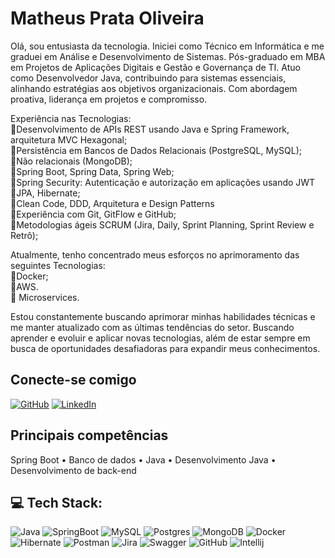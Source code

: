 # Matheus Prata Oliveira

Olá, sou entusiasta da tecnologia. Iniciei como Técnico em Informática e me graduei em Análise e Desenvolvimento de Sistemas. Pós-graduado em MBA em Projetos de Aplicações Digitais e Gestão e Governança de TI. Atuo como Desenvolvedor Java, contribuindo para sistemas essenciais, alinhando estratégias aos objetivos organizacionais. Com abordagem proativa, liderança em projetos e compromisso.

Experiência nas Tecnologias: </br>
 💠Desenvolvimento de APIs REST usando Java e Spring Framework, arquitetura MVC Hexagonal; </br>
 💠Persistência em Bancos de Dados Relacionais (PostgreSQL, MySQL); </br>
 💠Não relacionais (MongoDB); </br>
 💠Spring Boot, Spring Data, Spring Web; </br>
 💠Spring Security: Autenticação e autorização em aplicações usando JWT </br>
 💠JPA, Hibernate; </br>
 💠Clean Code, DDD, Arquitetura e Design Patterns </br>
 💠Experiência com Git, GitFlow e GitHub; </br>
 💠Metodologias ágeis SCRUM (Jira, Daily, Sprint Planning, Sprint Review e Retrô); </br>
 
Atualmente, tenho concentrado meus esforços no aprimoramento das seguintes Tecnologias: </br>
 💠Docker; </br>
 💠AWS. </br>
 💠 Microservices. </br>

Estou constantemente buscando aprimorar minhas habilidades técnicas e me manter atualizado com as últimas tendências do setor. Buscando aprender e evoluir e aplicar novas tecnologias, além de estar sempre em busca de oportunidades desafiadoras para expandir meus conhecimentos.

## Conecte-se comigo

[![GitHub](https://img.shields.io/badge/GitHub-000?style=for-the-badge&logo=github&logoColor=30A3DC)](https://github.com/matheusprata)
[![LinkedIn](https://img.shields.io/badge/-LinkedIn-000?style=for-the-badge&logo=linkedin&logoColor=30A3DC)](https://www.linkedin.com/in/matheus-prata-oliveira-6b5a30177/)

## Principais competências
Spring Boot • Banco de dados • Java • Desenvolvimento Java • Desenvolvimento de back-end

## 💻 Tech Stack:
![Java](https://img.shields.io/badge/java-%23ED8B00.svg?style=for-the-badge&logo=java&logoColor=white) ![SpringBoot](https://img.shields.io/badge/Spring-6DB33F?style=for-the-badge&logo=spring&logoColor=white) ![MySQL](https://img.shields.io/badge/mysql-%2300f.svg?style=for-the-badge&logo=mysql&logoColor=white) ![Postgres](https://img.shields.io/badge/postgres-%23316192.svg?style=for-the-badge&logo=postgresql&logoColor=white) ![MongoDB](https://img.shields.io/badge/MongoDB-%234ea94b.svg?style=for-the-badge&logo=mongodb&logoColor=white) ![Docker](https://img.shields.io/badge/docker-%230db7ed.svg?style=for-the-badge&logo=docker&logoColor=white) ![Hibernate](https://img.shields.io/badge/Hibernate-59666C?style=for-the-badge&logo=Hibernate&logoColor=white) ![Postman](https://img.shields.io/badge/Postman-FF6C37?style=for-the-badge&logo=postman&logoColor=white) ![Jira](https://img.shields.io/badge/jira-%230A0FFF.svg?style=for-the-badge&logo=jira&logoColor=white) ![Swagger](https://img.shields.io/badge/-Swagger-%23Clojure?style=for-the-badge&logo=swagger&logoColor=white) ![GitHub](https://img.shields.io/badge/GitHub-100000?style=for-the-badge&logo=github&logoColor=white) ![Intellij](https://img.shields.io/badge/IntelliJ_IDEA-000000.svg?style=for-the-badge&logo=intellij-idea&logoColor=white)
